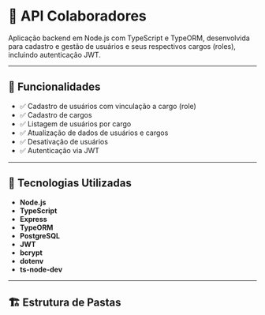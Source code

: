 # 🚀 API Colaboradores

Aplicação backend em Node.js com TypeScript e TypeORM, desenvolvida para cadastro e gestão de usuários e seus respectivos cargos (roles), incluindo autenticação JWT.

---

## 📌 Funcionalidades

- ✅ Cadastro de usuários com vinculação a cargo (role)
- ✅ Cadastro de cargos
- ✅ Listagem de usuários por cargo
- ✅ Atualização de dados de usuários e cargos
- ✅ Desativação de usuários
- ✅ Autenticação via JWT

---

## 🧰 Tecnologias Utilizadas

- **Node.js**
- **TypeScript**
- **Express**
- **TypeORM**
- **PostgreSQL**
- **JWT**
- **bcrypt**
- **dotenv**
- **ts-node-dev**

---

## 🏗️ Estrutura de Pastas

